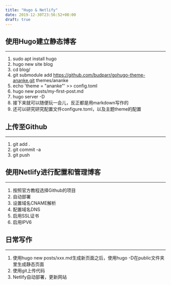```yaml
---
title: "Hugo & Netlify"
date: 2019-12-30T23:56:52+08:00
draft: true
---
```

## 使用Hugo建立静态博客

---------------------------------------------------------

1. sudo apt install hugo
2. hugo new site blog
3. cd blog/
4. git submodule add <https://github.com/budparr/gohugo-theme-ananke.git> themes/ananke
5. echo 'theme = "ananke"' >> config.toml
6. hugo new posts/my-first-post.md
7. hugo server -D
8. 接下来就可以随便玩一会儿，反正都是用markdown写作的
9. 还可以研究研究配置文件configure.toml，以及主题theme的配置

## 上传至Github

---------------------------------------------------------

1. git add .
2. git commit -a
3. git push

## 使用Netlify进行配置和管理博客

---------------------------------------------------------

1. 按照官方教程选择Github的项目
2. 自动部署
3. 设置域名CNAME解析
4. 配置域名DNS
5. 启用SSL证书
6. 启用IPV6

## 日常写作

---------------------------------------------------------

1. 使用hugo new posts/xxx.md生成新页面之后，使用hugo -D在public文件夹里生成静态页面
2. 使用git上传代码
3. Netlify自动部署，更新网站
